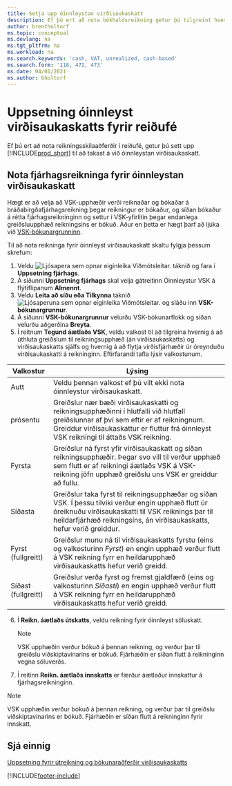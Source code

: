 ```yaml
---
title: Setja upp óinnleystan virðisaukaskatt
description: Ef þú ert að nota bókhaldsreikning getur þú tilgreint hvernig á að meðhöndla óinnleyst virðisaukaskatt vegna sölu og kaupa.
author: brentholtorf
ms.topic: conceptual
ms.devlang: na
ms.tgt_pltfrm: na
ms.workload: na
ms.search.keywords: 'cash, VAT, unrealized, cash-based'
ms.search.form: '118, 472, 473'
ms.date: 04/01/2021
ms.author: bholtorf
---
```


# <a name="set-up-unrealized-vat-for-cash-based-accounting"></a>Uppsetning óinnleyst virðisaukaskatts fyrir reiðufé

Ef þú ert að nota reikningsskilaaðferðir í reiðufé, getur þú sett upp [!INCLUDE[prod_short](includes/prod_short.md)] til að takast á við óinnleystan virðisaukaskatt.

## <a name="to-use-general-ledger-accounts-for-unrealized-vat"></a>Nota fjárhagsreikninga fyrir óinnleystan virðisaukaskatt

Hægt er að velja að VSK-upphæðir verði reiknaðar og bókaðar á bráðabirgðafjárhagsreikning þegar reikningur er bókaður, og síðan bókaður á rétta fjárhagsreikninginn og settur í VSK-yfirlitin þegar endanlega greiðsluupphæð reikningsins er bókuð. Áður en þetta er hægt þarf að ljúka við [VSK-bókunargrunninn](finance-setup-vat.md).

Til að nota reikninga fyrir óinnleyst virðisaukaskatt skaltu fylgja þessum skrefum:

1. Veldu ![Ljósapera sem opnar eiginleika Viðmótsleitar.](media/ui-search/search_small.png "Segðu mér hvað þú vilt gera") táknið og fara í **Uppsetning fjárhags**.
2. Á síðunni **Uppsetning fjárhags** skal velja gátreitinn Óinnleystur VSK á flýtiflipanum **Almennt**.
3. Veldu **Leita að síðu eða Tilkynna** táknið ![Ljósaperuna sem opnar eiginleika Viðmótsleitar.](media/ui-search/search_small.png "Segðu mér hvað þú vilt gera") og sláðu inn **VSK-bókunargrunnur**.
4. Á síðunni **VSK-bókunargrunnur** velurðu VSK-bókunarflokk og síðan velurðu aðgerðina **Breyta**.
5. Í reitnum **Tegund áætlaðs VSK**, veldu valkost til að tilgreina hvernig á að úthluta greiðslum til reikningsupphæð (án virðisaukaskatts) og virðisaukaskatts sjálfs og hvernig á að flytja virðisfjárhæðir úr óreynduðu virðisaukaskatti á reikninginn. Eftirfarandi tafla lýsir valkostunum.

| Valkostur | Lýsing |
| --- | --- |
| Autt | Veldu þennan valkost ef þú vilt ekki nota óinnleystur virðisaukaskatt. |
| prósentu | Greiðslur nær bæði virðisaukaskatti og reikningsupphæðinni í hlutfalli við hlutfall greiðslunnar af því sem eftir er af reikningnum. Greiddur virðisaukaskattur er fluttur frá óinnleyst VSK reikningi til áttaðs VSK reikning. |
| Fyrsta | Greiðslur ná fyrst yfir virðisaukaskatt og síðan reikningsupphæðir. Þegar svo vill til verður upphæð sem flutt er af reikningi áætlaðs VSK á VSK-reikning jöfn upphæð greiðslu uns VSK er greiddur að fullu. |
| Síðasta | Greiðslur taka fyrst til reikningsupphæðar og síðan VSK. Í þessu tilviki verður engin upphæð flutt úr óreiknuðu virðisaukaskatti til VSK reiknings þar til heildarfjárhæð reikningsins, án virðisaukaskatts, hefur verið greiddur. |
| Fyrst (fullgreitt) | Greiðslur munu ná til virðisaukaskatts fyrstu (eins og valkosturinn _Fyrst_) en engin upphæð verður flutt á VSK reikning fyrr en heildarupphæð virðisaukaskatts hefur verið greidd. |
| Síðast (fullgreitt) | Greiðslur verða fyrst og fremst gjaldfærð (eins og valkosturinn _Síðasti_) en engin upphæð verður flutt á VSK reikning fyrr en heildarupphæð virðisaukaskatts hefur verið greidd. |

6. Í **Reikn. áætlaðs útskatts**, veldu reikning fyrir óinnleyst söluskatt.

    > [!NOTE]  
    > VSK upphæðin verður bókuð á þennan reikning, og verður þar til greiðslu viðskiptavinarins er bókuð. Fjárhæðin er síðan flutt á reikninginn vegna söluverðs.
7. Í reitinn **Reikn. áætlaðs innskatts** er færður áætlaður innskattur á fjárhagsreikninginn.

> [!NOTE]  
> VSK upphæðin verður bókuð á þennan reikning, og verður þar til greiðslu viðskiptavinarins er bókuð. Fjárhæðin er síðan flutt á reikninginn fyrir innskatt.

## <a name="see-also"></a>Sjá einnig
[Uppsetning fyrir útreikning og bókunaraðferðir virðisaukaskatts](finance-setup-vat.md)

[!INCLUDE[footer-include](includes/footer-banner.md)]
